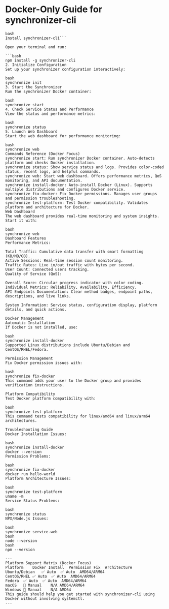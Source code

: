 # Docker-Only Guide for synchronizer-cli

```
bash 
Install synchronizer-cli```

Open your terminal and run:

```bash
npm install -g synchronizer-cli
2. Initialize Configuration
Set up your synchronizer configuration interactively:

bash
synchronize init
3. Start the Synchronizer
Run the synchronizer Docker container:

bash
synchronize start
4. Check Service Status and Performance
View the status and performance metrics:

bash
synchronize status
5. Launch Web Dashboard
Start the web dashboard for performance monitoring:

bash
synchronize web
Commands Reference (Docker Focus)
synchronize start: Run synchronizer Docker container. Auto-detects platform and checks Docker installation.
synchronize status: Show service status and logs. Provides color-coded status, recent logs, and helpful commands.
synchronize web: Start web dashboard. Offers performance metrics, QoS monitoring, and API documentation.
synchronize install-docker: Auto-install Docker (Linux). Supports multiple distributions and configures Docker service.
synchronize fix-docker: Fix Docker permissions. Manages user groups and permission troubleshooting.
synchronize test-platform: Test Docker compatibility. Validates platform and architecture for Docker.
Web Dashboard
The web dashboard provides real-time monitoring and system insights. Start it with:

bash
synchronize web
Dashboard Features
Performance Metrics:

Total Traffic: Cumulative data transfer with smart formatting (KB/MB/GB).
Active Sessions: Real-time session count monitoring.
Traffic Rates: Live in/out traffic with bytes per second.
User Count: Connected users tracking.
Quality of Service (QoS):

Overall Score: Circular progress indicator with color coding.
Individual Metrics: Reliability, Availability, Efficiency.
API Endpoints Documentation: Clear method badges, endpoint paths, descriptions, and live links.

System Information: Service status, configuration display, platform details, and quick actions.

Docker Management
Automatic Installation
If Docker is not installed, use:

bash
synchronize install-docker
Supported Linux distributions include Ubuntu/Debian and CentOS/RHEL/Fedora.

Permission Management
Fix Docker permission issues with:

bash
synchronize fix-docker
This command adds your user to the Docker group and provides verification instructions.

Platform Compatibility
Test Docker platform compatibility with:

bash
synchronize test-platform
This command tests compatibility for linux/amd64 and linux/arm64 architectures.

Troubleshooting Guide
Docker Installation Issues:

bash
synchronize install-docker
docker --version
Permission Problems:

bash
synchronize fix-docker
docker run hello-world
Platform Architecture Issues:

bash
synchronize test-platform
uname -m
Service Status Problems:

bash
synchronize status
NPX/Node.js Issues:

bash
synchronize service-web
bash
node --version
bash
npm --version

---
Platform Support Matrix (Docker Focus)
Platform	Docker Install	Permission Fix	Architecture
Ubuntu/Debian	✅ Auto	✅ Auto	AMD64/ARM64
CentOS/RHEL	✅ Auto	✅ Auto	AMD64/ARM64
Fedora	✅ Auto	✅ Auto	AMD64/ARM64
macOS	📖 Manual	N/A	AMD64/ARM64
Windows	📖 Manual	N/A	AMD64
This guide should help you get started with synchronizer-cli using Docker without involving systemctl.
---

